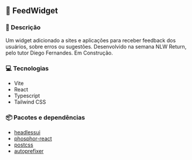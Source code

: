 ## 👋 **FeedWidget**

### 💬 Descrição

Um widget adicionado a sites e aplicações para receber feedback dos usuários, sobre erros ou sugestões. Desenvolvido na semana NLW Return, pelo tutor Diego Fernandes.
Em Construção.

### 💻 Tecnologias

* Vite
* React
* Typescript
* Tailwind CSS

### 📦 Pacotes e dependências

* [headlessui](https://headlessui.com/)
* [phosphor-react](https://phosphoricons.com/)
* [postcss](https://postcss.org/)
* [autoprefixer](https://autoprefixer.github.io/)

